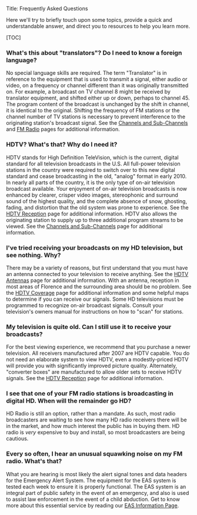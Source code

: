 Title: Frequently Asked Questions

Here we'll try to briefly touch upon some topics, provide a quick and
understandable answer, and direct you to resources to help you learn
more.

[TOC]

### What's this about "translators"? Do I need to know a foreign language?

No special language skills are required. The term "Translator" is in
reference to the equipment that is used to transmit a signal, either
audio or video, on a frequency or channel different than it was
originally transmitted on. For example, a broadcast on TV channel 8
might be received by translator equipment, and shifted either up or
down, perhaps to channel 45. The program content of the broadcast is
unchanged by the shift in channel, it is identical to the
original. Shifting the frequency of FM stations or the channel number of
TV stations is necessary to prevent interference to the originating
station's broadcast signal.  See the [Channels and
Sub-Channels]({filename}HDTV/Channels.md) and [FM
Radio]({filename}FM.md) pages for additional information.

### HDTV? What's that? Why do I need it?

HDTV stands for High Definition TeleVision, which is the current,
digital standard for all television broadcasts in the U.S. All
full-power television stations in the country were required to switch
over to this new digital standard and cease broadcasting in the old,
"analog" format in early 2010. In nearly all parts of the country, it is
the only type of on-air television broadcast available. Your enjoyment
of on-air television broadcasts is now enhanced by clearer, crisper
video images, stereophonic and surround sound of the highest quality,
and the complete absence of snow, ghosting, fading, and distortion that
the old system was prone to experience. See the [HDTV
Reception]({filename}HDTV/Reception.md) page for additional
information. HDTV also allows the originating station to supply up to
three additional program streams to be viewed. See the [Channels and
Sub-Channels]({filename}HDTV/Channels.md) page for additional
information.

### I've tried receiving your broadcasts on my HD television, but see nothing. Why?

There may be a variety of reasons, but first understand that you must
have an antenna connected to your television to receive anything. See
the [HDTV Antennas]({filename}HDTV/Antennas.md) page for additional
information. With an antenna, reception in most areas of Florence and
the surrounding area should be no problem. See the [HDTV
Coverage]({filename}HDTV/Coverage.md) page for additional information
and some helpful maps to determine if you can receive our signals. Some
HD televisions must be programmed to recognize on-air broadcast
signals. Consult your television's owners manual for instructions on how
to "scan" for stations.

### My television is quite old. Can I still use it to receive your broadcasts?

For the best viewing experience, we recommend that you purchase a newer
television. All receivers manufactured after 2007 are HDTV capable. You
do not need an elaborate system to view HDTV, even a modestly-priced
HDTV will provide you with significantly improved picture
quality. Alternately, "converter boxes" are manufactured to allow older
sets to receive HDTV signals. See the [HDTV
Reception]({filename}HDTV/Reception.md) page for additional information.

### I see that one of your FM radio stations is broadcasting in digital HD. When will the remainder go HD?

HD Radio is still an option, rather than a mandate. As such, most radio
broadcasters are waiting to see how many HD radio receivers there will
be in the market, and how much interest the public has in buying
them. HD radio is *very* expensive to buy and install, so most
broadcasters are being cautious.

### Every so often, I hear an unusual squawking noise on my FM radio. What's that?

What you are hearing is most likely the alert signal tones and data
headers for the Emergency Alert System. The equipment for the EAS system
is tested each week to ensure it is properly functional. The EAS system
is an integral part of public safety in the event of an emergency, and
also is used to assist law enforcement in the event of a child
abduction. Get to know more about this essential service by reading our
[EAS Information Page]({filename}EAS.md).

